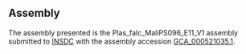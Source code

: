 

Assembly
--------

The assembly presented is the Plas\_falc\_MaliPS096\_E11\_V1 assembly
submitted to [INSDC](http://www.insdc.org) with the assembly accession
[GCA\_000521035.1](http://www.ebi.ac.uk/ena/data/view/GCA_000521035.1).
